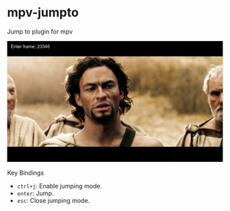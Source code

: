 # mpv-jumpto
Jump to plugin for mpv

![Example for Dual Subtitles](https://github.com/magnum357i/mpv-jumpto/blob/main/Screenshot_1.png)

Key Bindings
- `ctrl+j`: Enable jumping mode.
- `enter`: Jump.
- `esc`: Close jumping mode.
